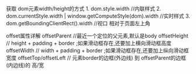 获取 dom元素width/height的方式
    1. dom.style.width  //内联样式
    2. dom.currentStyle.width  | window.getComputeStyle(dom).width  //实时样式
    3. dom.getBoundingClientRect().width  //视口 相对于页面左上角


offset属性详解
    offsetParent  //最近一个定位的父元素,默认是body
    offsetHeight  // height + padding + border ;如果滑动框存在,还要加上横向滑动框高度
    offsetWidth // width + padding + border ;如果滑动框存在,还要加上纵向滑动框宽度
    offsetTop/offsetLeft // 元素border的边框(外边线) 到 offsetParent的边框(内边线)的 高/宽